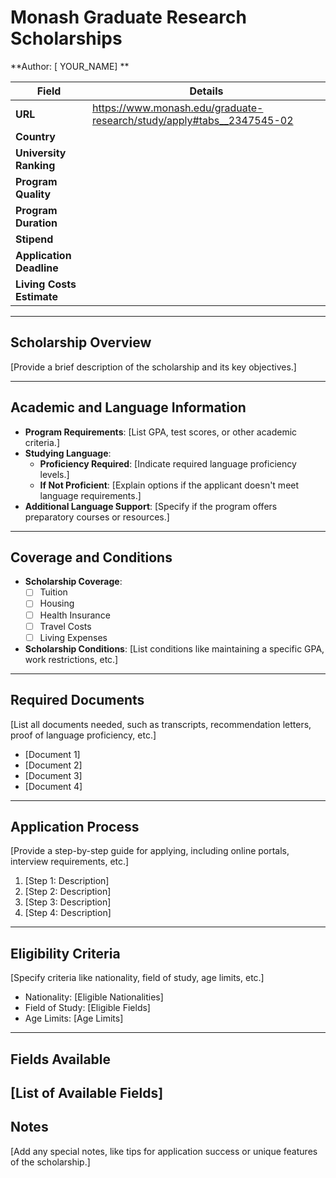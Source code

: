 
# Monash Graduate Research Scholarships

**Author: [ YOUR_NAME] **

| **Field**                  | **Details**                                                             |
|----------------------------|-------------------------------------------------------------------------|
| **URL**                    | https://www.monash.edu/graduate-research/study/apply#tabs__2347545-02                                                            |
| **Country**                |                                                                         |
| **University Ranking**     |                                                                         |
| **Program Quality**        |                                                                         |
| **Program Duration**       |                                                                         |
| **Stipend**                |                                                                         |
| **Application Deadline**   |                                                                         |
| **Living Costs Estimate**  |                                                                         |

---

## Scholarship Overview

[Provide a brief description of the scholarship and its key objectives.]

---

## Academic and Language Information

- **Program Requirements**: [List GPA, test scores, or other academic criteria.]
- **Studying Language**:
  - **Proficiency Required**: [Indicate required language proficiency levels.]
  - **If Not Proficient**: [Explain options if the applicant doesn't meet language requirements.]
- **Additional Language Support**: [Specify if the program offers preparatory courses or resources.]

---

## Coverage and Conditions

- **Scholarship Coverage**:
  - [ ] Tuition
  - [ ] Housing
  - [ ] Health Insurance
  - [ ] Travel Costs
  - [ ] Living Expenses
- **Scholarship Conditions**: [List conditions like maintaining a specific GPA, work restrictions, etc.]

---

## Required Documents

[List all documents needed, such as transcripts, recommendation letters, proof of language proficiency, etc.]

- [Document 1]
- [Document 2]
- [Document 3]
- [Document 4]

---

## Application Process

[Provide a step-by-step guide for applying, including online portals, interview requirements, etc.]

1. [Step 1: Description]
2. [Step 2: Description]
3. [Step 3: Description]
4. [Step 4: Description]
---

## Eligibility Criteria

[Specify criteria like nationality, field of study, age limits, etc.]

- Nationality: [Eligible Nationalities]
- Field of Study: [Eligible Fields]
- Age Limits: [Age Limits]
---

## Fields Available


[List of Available Fields]
---

## Notes

[Add any special notes, like tips for application success or unique features of the scholarship.]

